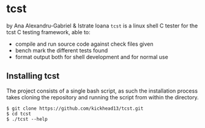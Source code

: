 # tcst
by Ana Alexandru-Gabriel & Istrate Ioana
`tcst` is a linux shell C tester for the tcst C testing framework, able to:
  * compile and run source code against check files given
  * bench mark the different tests found
  * format output both for shell development and for normal use

## Installing tcst
The project consists of a single bash script, as such the installation process takes cloning the repository and running the script from within the directory.
```
$ git clone https://github.com/kickhead13/tcst.git
$ cd tcst
$ ./tcst --help
```

